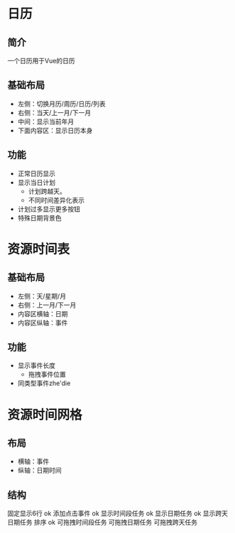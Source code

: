 # 日历
## 简介
一个日历用于Vue的日历

## 基础布局
- 左侧：切换月历/周历/日历/列表
- 右侧：当天/上一月/下一月
- 中间：显示当前年月
- 下面内容区：显示日历本身


## 功能
- 正常日历显示
- 显示当日计划
  - 计划跨越天。
  - 不同时间差异化表示
- 计划过多显示更多按钮
- 特殊日期背景色
  
# 资源时间表
## 基础布局
- 左侧：天/星期/月
- 右侧：上一月/下一月
- 内容区横轴：日期
- 内容区纵轴：事件

## 功能
- 显示事件长度
  - 拖拽事件位置
- 同类型事件zhe'die

# 资源时间网格
## 布局
- 横轴：事件
- 纵轴：日期时间


## 结构
固定显示6行 ok
添加点击事件 ok
显示时间段任务 ok
显示日期任务 ok
显示跨天日期任务 
排序 ok
可拖拽时间段任务 
可拖拽日期任务 
可拖拽跨天任务 

